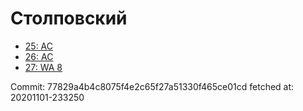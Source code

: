 # Столповский
- [25: AC](25.md)
- [26: AC](26.md)
- [27: WA 8](27.md)

Commit: 77829a4b4c8075f4e2c65f27a51330f465ce01cd
 fetched at: 20201101-233250
